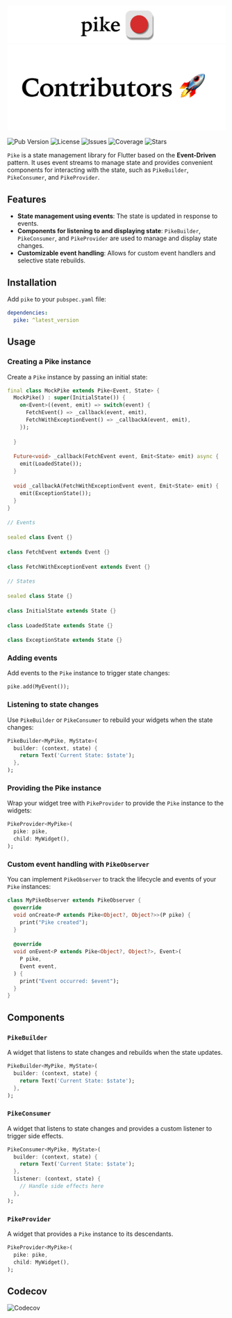 ![Logo](screenshots/pike-frame.png)
![Frame](https://raw.githubusercontent.com/contributors-company/pike/master/screenshots/contributors.png)

![Pub Version](https://img.shields.io/pub/v/pike)
![License](https://img.shields.io/github/license/contributors-company/pike)
![Issues](https://img.shields.io/github/issues/contributors-company/pike)
![Coverage](https://img.shields.io/codecov/c/github/contributors-company/pike)
![Stars](https://img.shields.io/github/stars/contributors-company/pike)

`Pike` is a state management library for Flutter based on the **Event-Driven** pattern. It uses event streams to manage state and provides convenient components for interacting with the state, such as `PikeBuilder`, `PikeConsumer`, and `PikeProvider`.

## Features

- **State management using events**: The state is updated in response to events.
- **Components for listening to and displaying state**: `PikeBuilder`, `PikeConsumer`, and `PikeProvider` are used to manage and display state changes.
- **Customizable event handling**: Allows for custom event handlers and selective state rebuilds.

## Installation

Add `pike` to your `pubspec.yaml` file:

```yaml
dependencies:
  pike: ^latest_version
```

## Usage

### Creating a Pike instance

Create a `Pike` instance by passing an initial state:

```dart
final class MockPike extends Pike<Event, State> {
  MockPike() : super(InitialState()) {
    on<Event>((event, emit) => switch(event) {
      FetchEvent() => _callback(event, emit),
      FetchWithExceptionEvent() => _callbackA(event, emit),
    });

  }

  Future<void> _callback(FetchEvent event, Emit<State> emit) async {
    emit(LoadedState());
  }

  void _callbackA(FetchWithExceptionEvent event, Emit<State> emit) {
    emit(ExceptionState());
  }
}

// Events

sealed class Event {}

class FetchEvent extends Event {}

class FetchWithExceptionEvent extends Event {}

// States

sealed class State {}

class InitialState extends State {}

class LoadedState extends State {}

class ExceptionState extends State {}
```

### Adding events

Add events to the `Pike` instance to trigger state changes:

```dart
pike.add(MyEvent());
```

### Listening to state changes

Use `PikeBuilder` or `PikeConsumer` to rebuild your widgets when the state changes:

```dart
PikeBuilder<MyPike, MyState>(
  builder: (context, state) {
    return Text('Current State: $state');
  },
);
```

### Providing the Pike instance

Wrap your widget tree with `PikeProvider` to provide the `Pike` instance to the widgets:

```dart
PikeProvider<MyPike>(
  pike: pike,
  child: MyWidget(),
);
```

### Custom event handling with `PikeObserver`

You can implement `PikeObserver` to track the lifecycle and events of your `Pike` instances:

```dart
class MyPikeObserver extends PikeObserver {
  @override
  void onCreate<P extends Pike<Object?, Object?>>(P pike) {
    print("Pike created");
  }

  @override
  void onEvent<P extends Pike<Object?, Object?>, Event>(
    P pike,
    Event event,
  ) {
    print("Event occurred: $event");
  }
}
```

## Components

### `PikeBuilder`

A widget that listens to state changes and rebuilds when the state updates.

```dart
PikeBuilder<MyPike, MyState>(
  builder: (context, state) {
    return Text('Current State: $state');
  },
);
```

### `PikeConsumer`

A widget that listens to state changes and provides a custom listener to trigger side effects.

```dart
PikeConsumer<MyPike, MyState>(
  builder: (context, state) {
    return Text('Current State: $state');
  },
  listener: (context, state) {
    // Handle side effects here
  },
);
```

### `PikeProvider`

A widget that provides a `Pike` instance to its descendants.

```dart
PikeProvider<MyPike>(
  pike: pike,
  child: MyWidget(),
);
```

## Codecov

![Codecov](https://codecov.io/gh/contributors-company/pike/graphs/sunburst.svg?token=D9Vmv58wit)